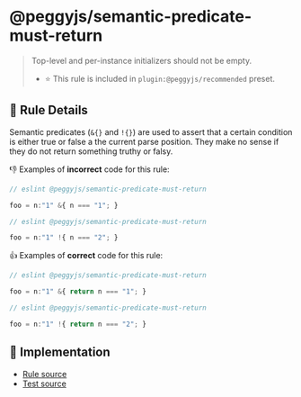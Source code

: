 # @peggyjs/semantic-predicate-must-return
> Top-level and per-instance initializers should not be empty.
> - ⭐️ This rule is included in `plugin:@peggyjs/recommended` preset.

## 📖 Rule Details

Semantic predicates (`&{}` and `!{}`) are used to assert that a certain
condition is either true or false a the current parse position.  They make no
sense if they do not return something truthy or falsy.

:-1: Examples of **incorrect** code for this rule:

```peg.js
// eslint @peggyjs/semantic-predicate-must-return

foo = n:"1" &{ n === "1"; }
```

```peg.js
// eslint @peggyjs/semantic-predicate-must-return

foo = n:"1" !{ n === "2"; }
```

:+1: Examples of **correct** code for this rule:

```peg.js
// eslint @peggyjs/semantic-predicate-must-return

foo = n:"1" &{ return n === "1"; }
```

```peg.js
// eslint @peggyjs/semantic-predicate-must-return

foo = n:"1" !{ return n === "2"; }
```


## 🔎 Implementation

- [Rule source](../../src/rules/semantic-predicate-must-return.ts)
- [Test source](../../test/lib/rules/semantic-predicate-must-return.js)
